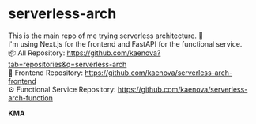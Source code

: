 # serverless-arch

This is the main repo of me trying serverless architecture. 🏡  
I'm using Next.js for the frontend and FastAPI for the functional service.  
📦 All Repository:  https://github.com/kaenova?tab=repositories&q=serverless-arch  
📱 Frontend Repository: https://github.com/kaenova/serverless-arch-frontend   
⚙ Functional Service Repository: https://github.com/kaenova/serverless-arch-function  
  
  
<b>KMA</b>